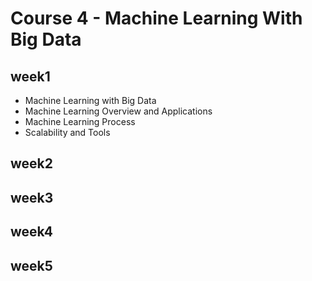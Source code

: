 # Course 4 - Machine Learning With Big Data

## week1
* Machine Learning with Big Data
* Machine Learning Overview and Applications
* Machine Learning Process
* Scalability and Tools

## week2

## week3

## week4

## week5
